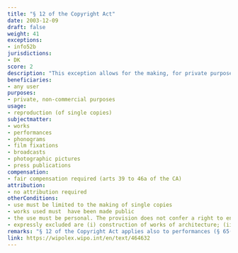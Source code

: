 ```yaml
---
title: "§ 12 of the Copyright Act"
date: 2003-12-09
draft: false
weight: 41
exceptions:
- info52b
jurisdictions:
- DK
score: 2
description: "This exception allows for the making, for private purposes, of single copies of works which have been made public if this is not done for commercial purposes. The provision expressly excludes: (i) constructing works of architecture; (ii) making a copy of a work of art by casting, by printing from an original negative or base, or in any other manner implying that the copy can be considered as an original; (iii) making copies of computer programs in digitized form; (iv) making copies in digital form of databases if the copy is made on the basis of a reproduction of the database in digital form; or (v) making single copies in digital form of other works than computer programs and databases unless this is done exclusively for the personal use of the copying person themself or their household. The exception also does not entitle the user to make copies of musical works and cinematographic works by using technical equipment made available to the public in libraries, on business premises, or in other places accessible to the public. The same applies for literary works if the technical equipment has been provided for commercial purposes. It is also not permitted to produce copies in digital form on the basis of a copy that has been lent or hired." 
beneficiaries:
- any user
purposes: 
- private, non-commercial purposes
usage:
- reproduction (of single copies)
subjectmatter:
- works
- performances
- phonograms
- film fixations
- broadcasts
- photographic pictures
- press publications
compensation:
- fair compensation required (arts 39 to 46a of the CA)
attribution: 
- no attribution required
otherConditions: 
- use must be limited to the making of single copies 
- works used must  have been made public
- the use must be personal. The provision does not confer a right to engage another person to make copies of (i) musical works; (ii) cinematographic works; (iii) literary works if the other person assists for commercial purposes; (iv) works of applied art; or (v) works of art if the copying is in the form of an artistic reproduction
- expressly excluded are (i) construction of works of architecture; (ii) making a copy of a work of art by casting, by printing from an original negative or base, or in any other manner implying that the copy can be considered as an original; (iii) making copies of computer programs in digitized form; (iv) making copies in digital form of databases if the copy is made on the basis of a reproduction of the database in digital form; or (v) making single copies in digital form of other works than computer programs and databases unless this is done exclusively for the personal use of the copying person themself or their household; (vi) making of copies of musical works and cinematographic works by using technical equipment made available to the public in libraries, on business premises, or in other places accessible to the public; (vii) making copies of literary works if the technical equipment has been provided for commercial purposes; (viii) making copies in digital form on the basis of a copy that has been lent or hired
remarks: "§ 12 of the Copyright Act applies also to performances (§ 65(6) of the CA); sound recordings (§ 66(2) of the CA); film fixations (§ 67(2) of the CA), broadcasts (§ 69(3) of the CA), photographic pictures (§70 (3) of the CA) and press publications (§ 69a(5) of the CA - added with the ammendment of 3 June 2021)."
link: https://wipolex.wipo.int/en/text/464632
---
```

